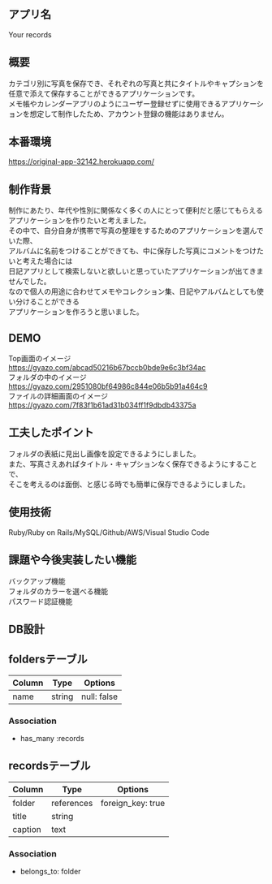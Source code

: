 ## アプリ名
Your records

## 概要
カテゴリ別に写真を保存でき、それぞれの写真と共にタイトルやキャプションを任意で添えて保存することができるアプリケーションです。  
メモ帳やカレンダーアプリのようにユーザー登録せずに使用できるアプリケーションを想定して制作したため、アカウント登録の機能はありません。

## 本番環境
https://original-app-32142.herokuapp.com/

## 制作背景
制作にあたり、年代や性別に関係なく多くの人にとって便利だと感じてもらえるアプリケーションを作りたいと考えました。  
その中で、自分自身が携帯で写真の整理をするためのアプリケーションを選んでいた際、  
アルバムに名前をつけることができても、中に保存した写真にコメントをつけたいと考えた場合には  
日記アプリとして検索しないと欲しいと思っていたアプリケーションが出てきませんでした。  
なので個人の用途に合わせてメモやコレクション集、日記やアルバムとしても使い分けることができる  
アプリケーションを作ろうと思いました。

## DEMO
Top画面のイメージ  
https://gyazo.com/abcad50216b67bccb0bde9e6c3bf34ac  
フォルダの中のイメージ  
https://gyazo.com/2951080bf64986c844e06b5b91a464c9  
ファイルの詳細画面のイメージ  
https://gyazo.com/7f83f1b61ad31b034ff1f9dbdb43375a  

## 工夫したポイント
フォルダの表紙に見出し画像を設定できるようにしました。  
また、写真さえあればタイトル・キャプションなく保存できるようにすることで、  
そこを考えるのは面倒、と感じる時でも簡単に保存できるようにしました。  

## 使用技術
Ruby/Ruby on Rails/MySQL/Github/AWS/Visual Studio Code

## 課題や今後実装したい機能
バックアップ機能  
フォルダのカラーを選べる機能  
パスワード認証機能  

## DB設計
## foldersテーブル

| Column             | Type       | Options                        |
| ------------------ | ---------- | ------------------------------ |
| name               | string     | null: false                    |

### Association
- has_many :records

## recordsテーブル

| Column           | Type       | Options                        |
| ---------------- | ---------- | ------------------------------ |
| folder           | references | foreign_key: true              |
| title            | string     |                                |
| caption          | text       |                                |

### Association
- belongs_to: folder
